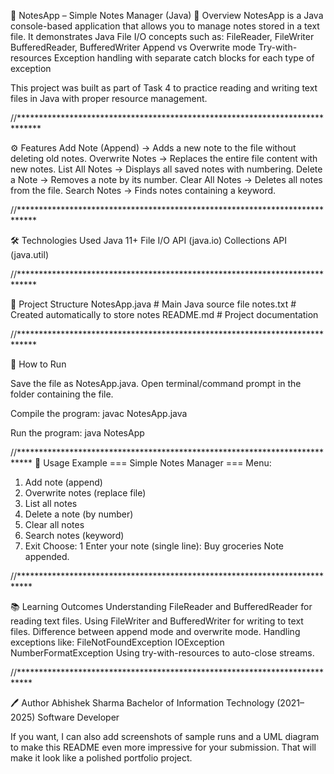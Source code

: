 📒 NotesApp – Simple Notes Manager (Java)
📌 Overview
NotesApp is a Java console-based application that allows you to manage notes stored in a text file.
It demonstrates Java File I/O concepts such as:
FileReader, FileWriter
BufferedReader, BufferedWriter
Append vs Overwrite mode
Try-with-resources
Exception handling with separate catch blocks for each type of exception

This project was built as part of Task 4 to practice reading and writing text files in Java with proper resource management.


//*****************************************************************************

⚙ Features
Add Note (Append) → Adds a new note to the file without deleting old notes.
Overwrite Notes → Replaces the entire file content with new notes.
List All Notes → Displays all saved notes with numbering.
Delete a Note → Removes a note by its number.
Clear All Notes → Deletes all notes from the file.
Search Notes → Finds notes containing a keyword.


//****************************************************************************

🛠 Technologies Used
Java 11+
File I/O API (java.io)
Collections API (java.util)


//****************************************************************************

📂 Project Structure
NotesApp.java   # Main Java source file
notes.txt       # Created automatically to store notes
README.md       # Project documentation


//****************************************************************************

🚀 How to Run

Save the file as NotesApp.java.
Open terminal/command prompt in the folder containing the file.

Compile the program: javac NotesApp.java

Run the program: java NotesApp


//***************************************************************************
📖 Usage Example
=== Simple Notes Manager ===
Menu:
1. Add note (append)
2. Overwrite notes (replace file)
3. List all notes
4. Delete a note (by number)
5. Clear all notes
6. Search notes (keyword)
0. Exit
Choose: 1
Enter your note (single line): Buy groceries
Note appended.


//***************************************************************************

📚 Learning Outcomes
Understanding FileReader and BufferedReader for reading text files.
Using FileWriter and BufferedWriter for writing to text files.
Difference between append mode and overwrite mode.
Handling exceptions like:
FileNotFoundException
IOException
NumberFormatException
Using try-with-resources to auto-close streams.


//***************************************************************************

🖊 Author
Abhishek Sharma
Bachelor of Information Technology (2021–2025)
Software Developer 

If you want, I can also add screenshots of sample runs and a UML diagram to make this README even more impressive for your submission. That will make it look like a polished portfolio project.

